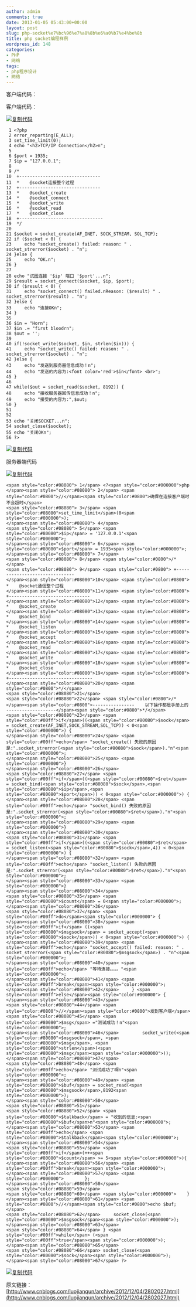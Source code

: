```yaml
---
author: admin
comments: true
date: 2013-01-05 05:43:00+00:00
layout: post
slug: php-socket%e7%bc%96%e7%a8%8b%e6%a0%b7%e4%be%8b
title: php socket编程样例
wordpress_id: 148
categories:
- PHP
- 网络
tags:
- php程序设计
- 网络
---
```





客户端代码：







客户端代码：







[![复制代码](http://akmumu-wordpress.stor.sinaapp.com/wp-content/uploads/pic/other_site/common_cnblogs_copycode.gif)]()



    
     1 <?php
     2 error_reporting(E_ALL);
     3 set_time_limit(0);
     4 echo "<h2>TCP/IP Connection</h2>n";
     5 
     6 $port = 1935;
     7 $ip = "127.0.0.1";
     8 
     9 /*
    10  +-------------------------------
    11  *    @socket连接整个过程
    12  +-------------------------------
    13  *    @socket_create
    14  *    @socket_connect
    15  *    @socket_write
    16  *    @socket_read
    17  *    @socket_close
    18  +--------------------------------
    19  */
    20 
    21 $socket = socket_create(AF_INET, SOCK_STREAM, SOL_TCP);
    22 if ($socket < 0) {
    23     echo "socket_create() failed: reason: " . socket_strerror($socket) . "n";
    24 }else {
    25     echo "OK.n";
    26 }
    27 
    28 echo "试图连接 '$ip' 端口 '$port'...n";
    29 $result = socket_connect($socket, $ip, $port);
    30 if ($result < 0) {
    31     echo "socket_connect() failed.nReason: ($result) " . socket_strerror($result) . "n";
    32 }else {
    33     echo "连接OKn";
    34 }
    35 
    36 $in = "Horn";
    37 $in .= "first bloodrn";
    38 $out = '';
    39 
    40 if(!socket_write($socket, $in, strlen($in))) {
    41     echo "socket_write() failed: reason: " . socket_strerror($socket) . "n";
    42 }else {
    43     echo "发送到服务器信息成功！n";
    44     echo "发送的内容为:<font color='red'>$in</font> <br>";
    45 }
    46 
    47 while($out = socket_read($socket, 8192)) {
    48     echo "接收服务器回传信息成功！n";
    49     echo "接受的内容为:",$out;
    50 }
    51 
    52 
    53 echo "关闭SOCKET...n";
    54 socket_close($socket);
    55 echo "关闭OKn";
    56 ?>




[![复制代码](http://akmumu-wordpress.stor.sinaapp.com/wp-content/uploads/pic/other_site/common_cnblogs_copycode.gif)]()










服务器端代码







[![复制代码](http://akmumu-wordpress.stor.sinaapp.com/wp-content/uploads/pic/other_site/common_cnblogs_copycode.gif)]()



    
    <span style="color:#08080"> 1</span> <?<span style="color:#000000">php
    </span><span style="color:#08080"> 2</span> <span style="color:#0800">//</span><span style="color:#0800">确保在连接客户端时不会超时</span>
    <span style="color:#08080"> 3</span> <span style="color:#08080">set_time_limit</span>(0<span style="color:#000000">);
    </span><span style="color:#08080"> 4</span>
    <span style="color:#08080"> 5</span> <span style="color:#80080">$ip</span> = '127.0.0.1'<span style="color:#000000">;
    </span><span style="color:#08080"> 6</span> <span style="color:#80080">$port</span> = 1935<span style="color:#000000">;
    </span><span style="color:#08080"> 7</span>
    <span style="color:#08080"> 8</span> <span style="color:#0800">/*</span>
    <span style="color:#08080"> 9</span> <span style="color:#0800"> +-------------------------------
    </span><span style="color:#08080">10</span> <span style="color:#0800"> *    @socket通信整个过程
    </span><span style="color:#08080">11</span> <span style="color:#0800"> +-------------------------------
    </span><span style="color:#08080">12</span> <span style="color:#0800"> *    @socket_create
    </span><span style="color:#08080">13</span> <span style="color:#0800"> *    @socket_bind
    </span><span style="color:#08080">14</span> <span style="color:#0800"> *    @socket_listen
    </span><span style="color:#08080">15</span> <span style="color:#0800"> *    @socket_accept
    </span><span style="color:#08080">16</span> <span style="color:#0800"> *    @socket_read
    </span><span style="color:#08080">17</span> <span style="color:#0800"> *    @socket_write
    </span><span style="color:#08080">18</span> <span style="color:#0800"> *    @socket_close
    </span><span style="color:#08080">19</span> <span style="color:#0800"> +--------------------------------
    </span><span style="color:#08080">20</span> <span style="color:#0800">*/</span>
    <span style="color:#08080">21</span>
    <span style="color:#08080">22</span> <span style="color:#0800">/*</span><span style="color:#0800">----------------    以下操作都是手册上的    -------------------</span><span style="color:#0800">*/</span>
    <span style="color:#08080">23</span> <span style="color:#00ff">if</span>((<span style="color:#80080">$sock</span> = socket_create(AF_INET,SOCK_STREAM,SOL_TCP)) < 0<span style="color:#000000">) {
    </span><span style="color:#08080">24</span> <span style="color:#00ff">echo</span> "socket_create() 失败的原因是:".socket_strerror(<span style="color:#80080">$sock</span>)."n"<span style="color:#000000">;
    </span><span style="color:#08080">25</span> <span style="color:#000000">}
    </span><span style="color:#08080">26</span>
    <span style="color:#08080">27</span> <span style="color:#00ff">if</span>((<span style="color:#80080">$ret</span> = socket_bind(<span style="color:#80080">$sock</span>,<span style="color:#80080">$ip</span>,<span style="color:#80080">$port</span>)) < 0<span style="color:#000000">) {
    </span><span style="color:#08080">28</span> <span style="color:#00ff">echo</span> "socket_bind() 失败的原因是:".socket_strerror(<span style="color:#80080">$ret</span>)."n"<span style="color:#000000">;
    </span><span style="color:#08080">29</span> <span style="color:#000000">}
    </span><span style="color:#08080">30</span>
    <span style="color:#08080">31</span> <span style="color:#00ff">if</span>((<span style="color:#80080">$ret</span> = socket_listen(<span style="color:#80080">$sock</span>,4)) < 0<span style="color:#000000">) {
    </span><span style="color:#08080">32</span> <span style="color:#00ff">echo</span> "socket_listen() 失败的原因是:".socket_strerror(<span style="color:#80080">$ret</span>)."n"<span style="color:#000000">;
    </span><span style="color:#08080">33</span> <span style="color:#000000">}
    </span><span style="color:#08080">34</span>
    <span style="color:#08080">35</span> <span style="color:#80080">$count</span> = 0<span style="color:#000000">;
    </span><span style="color:#08080">36</span>
    <span style="color:#08080">37</span> <span style="color:#00ff">do</span><span style="color:#000000"> {
    </span><span style="color:#08080">38</span> <span style="color:#00ff">if</span> ((<span style="color:#80080">$msgsock</span> = socket_accept(<span style="color:#80080">$sock</span>)) < 0<span style="color:#000000">) {
    </span><span style="color:#08080">39</span> <span style="color:#00ff">echo</span> "socket_accept() failed: reason: " . socket_strerror(<span style="color:#80080">$msgsock</span>) . "n"<span style="color:#000000">;
    </span><span style="color:#08080">40</span> <span style="color:#00ff">echo</span> "等待连接。。。。"<span style="color:#000000">;
    </span><span style="color:#08080">41</span> <span style="color:#00ff">break</span><span style="color:#000000">;
    </span><span style="color:#08080">42</span>     } <span style="color:#00ff">else</span><span style="color:#000000"> {
    </span><span style="color:#08080">43</span>
    <span style="color:#08080">44</span> <span style="color:#0800">//</span><span style="color:#0800">发到客户端</span>
    <span style="color:#08080">45</span> <span style="color:#80080">$msg</span> ="测试成功！n"<span style="color:#000000">;
    </span><span style="color:#08080">46</span>         socket_write(<span style="color:#80080">$msgsock</span>, <span style="color:#80080">$msg</span>, <span style="color:#08080">strlen</span>(<span style="color:#80080">$msg</span><span style="color:#000000">));
    </span><span style="color:#08080">47</span>
    <span style="color:#08080">48</span> <span style="color:#00ff">echo</span> "测试成功了啊n"<span style="color:#000000">;
    </span><span style="color:#08080">49</span> <span style="color:#80080">$buf</span> = socket_read(<span style="color:#80080">$msgsock</span>,8192<span style="color:#000000">);
    </span><span style="color:#08080">50</span>
    <span style="color:#08080">51</span>
    <span style="color:#08080">52</span> <span style="color:#80080">$talkback</span> = "收到的信息:<span style="color:#80080">$buf</span>n"<span style="color:#000000">;
    </span><span style="color:#08080">53</span> <span style="color:#00ff">echo</span> <span style="color:#80080">$talkback</span><span style="color:#000000">;
    </span><span style="color:#08080">54</span>
    <span style="color:#08080">55</span> <span style="color:#00ff">if</span>(++<span style="color:#80080">$count</span> >= 5<span style="color:#000000">){
    </span><span style="color:#08080">56</span> <span style="color:#00ff">break</span><span style="color:#000000">;
    </span><span style="color:#08080">57</span> <span style="color:#000000">        };
    </span><span style="color:#08080">58</span>
    <span style="color:#08080">59</span>
    <span style="color:#08080">60</span> <span style="color:#000000">    }
    </span><span style="color:#08080">61</span> <span style="color:#0800">//</span><span style="color:#0800">echo $buf;</span>
    <span style="color:#08080">62</span>     socket_close(<span style="color:#80080">$msgsock</span><span style="color:#000000">);
    </span><span style="color:#08080">63</span>
    <span style="color:#08080">64</span> } <span style="color:#00ff">while</span> (<span style="color:#00ff">true</span><span style="color:#000000">);
    </span><span style="color:#08080">65</span>
    <span style="color:#08080">66</span> socket_close(<span style="color:#80080">$sock</span><span style="color:#000000">);
    </span><span style="color:#08080">67</span> ?>




[![复制代码](http://akmumu-wordpress.stor.sinaapp.com/wp-content/uploads/pic/other_site/common_cnblogs_copycode.gif)]()




原文链接：[http://www.cnblogs.com/luojianqun/archive/2012/12/04/2802027.html](http://www.cnblogs.com/luojianqun/archive/2012/12/04/2802027.html)









